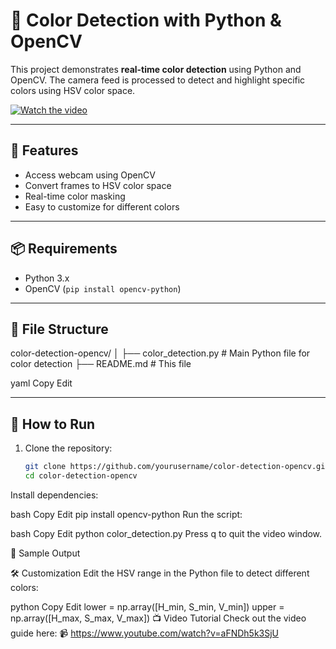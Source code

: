  # 🎨 Color Detection with Python & OpenCV

This project demonstrates **real-time color detection** using Python and OpenCV. The camera feed is processed to detect and highlight specific colors using HSV color space.

[![Watch the video](https://img.youtube.com/vi/aFNDh5k3SjU/0.jpg)](https://www.youtube.com/watch?v=aFNDh5k3SjU)

---

## 🚀 Features

- Access webcam using OpenCV
- Convert frames to HSV color space
- Real-time color masking
- Easy to customize for different colors

---

## 📦 Requirements

- Python 3.x
- OpenCV (`pip install opencv-python`)

---

## 📂 File Structure

color-detection-opencv/
│
├── color_detection.py # Main Python file for color detection
├── README.md # This file

yaml
Copy
Edit

---

## 🧪 How to Run

1. Clone the repository:
   ```bash
   git clone https://github.com/yourusername/color-detection-opencv.git
   cd color-detection-opencv
Install dependencies:

bash
Copy
Edit
pip install opencv-python
Run the script:

bash
Copy
Edit
python color_detection.py
Press q to quit the video window.

🎥 Sample Output


🛠 Customization
Edit the HSV range in the Python file to detect different colors:

python
Copy
Edit
lower = np.array([H_min, S_min, V_min])
upper = np.array([H_max, S_max, V_max])
📺 Video Tutorial
Check out the video guide here:
📹 https://www.youtube.com/watch?v=aFNDh5k3SjU
